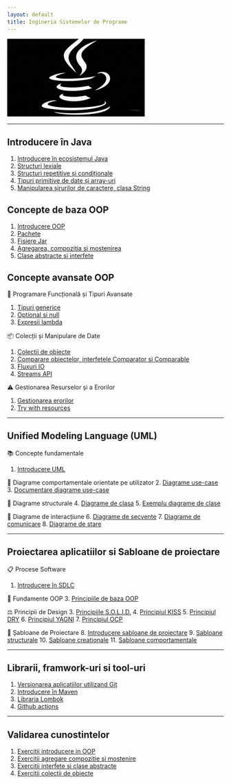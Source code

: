 ```yaml
---
layout: default
title: Ingineria Sistemelor de Programe
---
```


![jv1.gif](media/jv1.gif)

---

## Introducere în Java
1. [Introducere în ecosistemul Java](java-ecosystem.md)
2. [Structuri lexiale](oop-basic/01-structuri-lexicale.md)
2. [Structuri repetitive și condiționale](oop-basic/02-structuri-repetitive-conditionale.md)
3. [Tipuri primitive de date și array-uri](oop-basic/03-tipuri-primitive.md)
4. [Manipularea șirurilor de caractere, clasa String](oop-basic/04-String-siruri-de-caractere.md)

## Concepte de baza OOP 

1. [Introducere OOP](oop-basic/05-clasa-si-obiect.md)
2. [Pachete](oop-basic/06-pachete-si-librarii.md)
3. [Fisiere Jar](oop-basic/07-fisiere-jar.md)
4. [Agregarea, compozitia si mostenirea](oop-basic/08-concepte-avansate-oop.md)
5. [Clase abstracte si interfete](oop-advanced/01-interfete-clase-abstracte.md)

## Concepte avansate OOP

🧰 Programare Funcțională și Tipuri Avansate
1. [Tipuri generice](oop-advanced/02-tipuri-generice.md)
2. [Optional si null](oop-advanced/03-optional-si-null.md)
3. [Expresii lambda](oop-advanced/07-lamda.md)

📦 Colecții și Manipulare de Date
1. [Colectii de obiecte](oop-advanced/04-colectii.md)
2. [Comparare obiectelor, interfetele Comparator si Comparable](oop-advanced/04-1-interfetele-comparator-comparable.md)
2. [Fluxuri IO](oop-advanced/06-io-streams.md)
3. [Streams API](oop-advanced/05-streams-api.md)

⚠️ Gestionarea Resurselor și a Erorilor
1. [Gestionarea erorilor](oop-advanced/09-gestionarea-erorilor.md)
2. [Try with resources](oop-advanced/08-try-with-resources.md)

---

## Unified Modeling Language (UML)

📚 Concepte fundamentale
1. [Introducere UML](uml/01-introducere-uml.md)

👥 Diagrame comportamentale orientate pe utilizator
2. [Diagrame use-case](uml/02-use-case.md)
3. [Documentare diagrame use-case](uml/03-use-case-documentatie.md)

🧩 Diagrame structurale
4. [Diagrame de clasa](uml/04-class-diagram.md)
5. [Exemplu diagrame de clase](uml/05-class-diagram-exemplu.md)

🔄 Diagrame de interacțiune
6. [Diagrame de secvente](uml/06-sequence-diagram.md)
7. [Diagrame de comunicare](uml/07-communication-diagram.md)
8. [Diagrame de stare](uml/08-state-diagrams.md)


---

## Proiectarea aplicatiilor si Sabloane de proiectare

📋 Procese Software
1. [Introducere în SDLC](oop-design/sdlc-tools-table.md)

🧠 Fundamente OOP
3. [Principiile de baza OOP](oop-design/principiile-oop.md)

⚖️ Principii de Design
3. [Principiile S.O.L.I.D.](oop-design/principiile-solid.md)
4. [Principiul KISS](oop-design/principiul-kiss.md)
5. [Principiul DRY](oop-design/principiul-dry.md)
6. [Principiul YAGNI](oop-design/principiul-yagni.md)
7. [Principiul OCP](oop-design/principiul-ocp.md)

📐 Șabloane de Proiectare
8. [Introducere sabloane de proiectare](oop-design/sabloane-introducere.md)
9. [Sabloane structurale](oop-design/sabloane-structural.md)
10. [Sabloane creationale](oop-design/sabloane-creationale.md)
11. [Sabloane comportamentale](oop-design/sabloane-comportamentale.md)


---

## Librarii, framwork-uri si tool-uri

1. [Versionarea aplicatiilor utilizand Git](tools-basic/introducere-git.md)
2. [Introducere în Maven](tools-basic/introducere-maven.md)
3. [Libraria Lombok](tools-basic/limbraria-lombok.md)
4. [Github actions](tools-basic/github-actions.md)

---
## Validarea cunostintelor 

1. [Exercitii introducere in OOP](exercitii-si-intrebari/exercitii-oop-baza.md)
2. [Exercitii agregare compozitie si mostenire](exercitii-si-intrebari/exercitii-oop-avansat.md)
3. [Exercitii interfete si clase abstracte](exercitii-si-intrebari/exercitii-interfete-abstract.md)
4. [Exercitii colectii de obiecte](exercitii-si-intrebari/exercitii-colectii.md)


